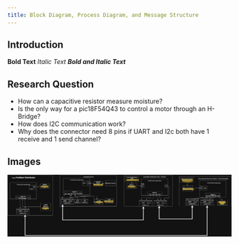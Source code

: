```yaml
---
title: Block Diagram, Process Diagram, and Message Structure
---
```


## Introduction

**Bold Text**
_Italic Text_
**_Bold and Italic Text_**

## Research Question

* How can a capacitive resistor measure moisture?
* Is the only way for a pic18F54Q43 to control a motor through an H-Bridge?
* How does I2C communication work?
* Why does the connector need 8 pins if UART and I2c both have 1 receive and 1 send channel?

## Images

![Team Block Diagram](image/Team102BlockDiagram.png)

<!--
![dead bug circuit](Image01.jpg){style width:"350" height:"300;"}
**Figure 2:** Early PCB working design

![showcase](ImageShowcase.png)
**Figure 3:** Innovation Showcase Spring '25, where the products were a STEM-themed display that demonstrates a single scientific/engineering concept with the intended user of K-12 students interested in learning about science, technology, engineering, or math.

## Results

1. Numbered Point 1
1. Numbered Point 2
1. Numbered Point 3

## Conclusions and Future Work

## External Links

[example link to idealab](https://idealab.asu.edu)

## Results

1. Numbered Point 1
1. Numbered Point 2
1. Numbered Point 3

## Conclusions and Future Work

## External Links

[example link to idealab](https://idealab.asu.edu)

## References
-->

